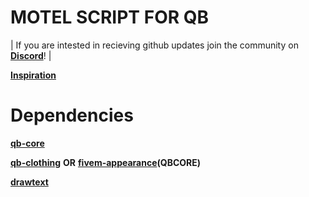 # MOTEL SCRIPT FOR QB

| If you are intested in recieving github updates join the community on **[Discord](https://discord.gg/source)**! |

**[Inspiration](https://github.com/morpheause/m3_motel)**

# Dependencies

**[qb-core](https://github.com/qbcore-framework/qb-core)**


**[qb-clothing](https://github.com/qbcore-framework/qb-clothing)** **OR** **[fivem-appearance](https://github.com/IdrisDose/aj-fivem-appearance)(QBCORE)** 

**[drawtext](https://github.com/dollar-src/drawtext)**

